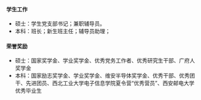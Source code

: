 #### 学生工作
- 硕士：学生党支部书记；兼职辅导员。 
- 本科：班长；新生班主任；辅导员助理； 
#### 荣誉奖励
- 硕士：国家奖学金、学业奖学金、优秀党务工作者、优秀研究生干部、广府人奖学金
- 本科：国家励志奖学金、学业奖学金、维安半导体奖学金、优秀干部、优秀团干、先进团员、西北工业大学电子信息学院夏令营“优秀营员”、西安邮电大学优秀毕业生
